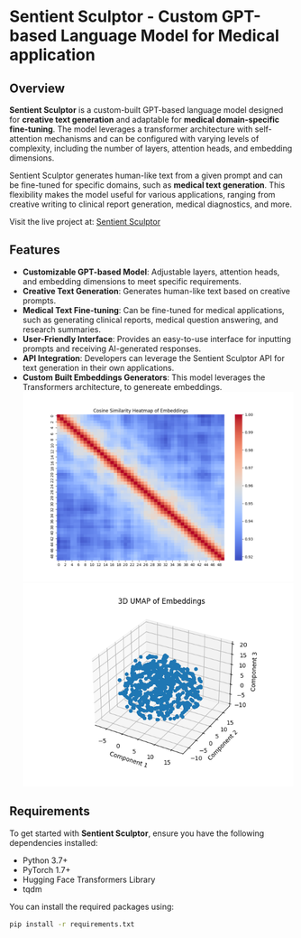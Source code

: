 # Sentient Sculptor - Custom GPT-based Language Model for Medical application

## Overview

**Sentient Sculptor** is a custom-built GPT-based language model designed for **creative text generation** and adaptable for **medical domain-specific fine-tuning**. The model leverages a transformer architecture with self-attention mechanisms and can be configured with varying levels of complexity, including the number of layers, attention heads, and embedding dimensions.

Sentient Sculptor generates human-like text from a given prompt and can be fine-tuned for specific domains, such as **medical text generation**. This flexibility makes the model useful for various applications, ranging from creative writing to clinical report generation, medical diagnostics, and more.

Visit the live project at: [Sentient Sculptor](https://www.ellanorai.org)

## Features

- **Customizable GPT-based Model**: Adjustable layers, attention heads, and embedding dimensions to meet specific requirements.
- **Creative Text Generation**: Generates human-like text based on creative prompts.
- **Medical Text Fine-tuning**: Can be fine-tuned for medical applications, such as generating clinical reports, medical question answering, and research summaries.
- **User-Friendly Interface**: Provides an easy-to-use interface for inputting prompts and receiving AI-generated responses.
- **API Integration**: Developers can leverage the Sentient Sculptor API for text generation in their own applications.
- **Custom Built Embeddings Generators**: This model leverages the Transformers architecture, to genereate embeddings. 
![Cosine Similarity Heatmap](cosine_similarity_heatmap-1.png)
![Umap 3d Embeddings](umap_3d_embeddings-1.png)


## Requirements

To get started with **Sentient Sculptor**, ensure you have the following dependencies installed:

- Python 3.7+
- PyTorch 1.7+
- Hugging Face Transformers Library
- tqdm

You can install the required packages using:

```bash
pip install -r requirements.txt
```